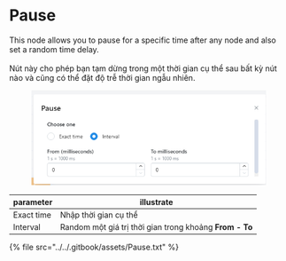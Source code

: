 # Pause

This node allows you to pause for a specific time after any node and also set a random time delay. \
\
Nút này cho phép bạn tạm dừng trong một thời gian cụ thể sau bất kỳ nút nào và cũng có thể đặt độ trễ thời gian ngẫu nhiên.

<figure><img src="../../.gitbook/assets/image (2) (1) (2) (1) (1).png" alt=""><figcaption></figcaption></figure>

| parameter  | illustrate                                              |
| ---------- | ------------------------------------------------------- |
| Exact time | Nhập thời gian cụ thể                                   |
| Interval   | Random một giá trị thời gian trong khoảng **From - To** |

{% file src="../../.gitbook/assets/Pause.txt" %}
